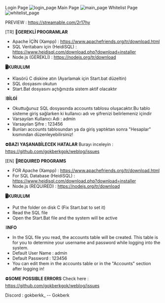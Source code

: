 
Login Page
![login_page](https://github.com/gokberkgok/weblog/assets/67126609/861130bf-e1db-4912-b21a-d72640680335)
Main Page
![main_page](https://github.com/gokberkgok/weblog/assets/67126609/430fc220-3bef-4adf-9cb6-b1d50785b5cb)
Whitelist Page
![whitelist_page](https://github.com/gokberkgok/weblog/assets/67126609/b20d511b-191d-4788-8b4c-c7550cd04f61)

PREVIEW : https://streamable.com/2r17hy

[TR]
🚀**GEREKLİ PROGRAMLAR**
- Apache İÇİN (Xampp) : https://www.apachefriends.org/tr/download.html
- SQL Veritabanı için (HeidiSQL) : https://www.heidisql.com/download.php?download=installer
- Node.js (GEREKLİ) : https://nodejs.org/tr/download

**🖥️KURULUM**
- Klasörü C diskine atın (Ayarlamak için Start.bat düzeltin)
- SQL dosyasını okutun
- Start.Bat dosyasını açtığınızda sistem aktif olacaktır

❕**BİLGİ**
- Okuttuğunuz SQL dosyasında accounts tablosu oluşacaktır.Bu tablo sisteme giriş sağlarken ki kullanıcı adı ve şifrenizi belirlemeniz içindir
- Varsayılan Kullanıcı Adı : admin
- Varsayılan Şifre : 123456
- Bunları accounts tablosundan ya da giriş yaptıktan sonra "Hesaplar" kısmından düzenleyebilirsiniz!

⛔️**BAZI YAŞANABİLECEK HATALAR**
Burayı inceleyin : https://github.com/gokberkgok/weblog/issues

[EN]
🚀**REQUIRED PROGRAMS**
- FOR Apache (Xampp) : https://www.apachefriends.org/tr/download.html
- For SQL Database (HeidiSQL) : https://www.heidisql.com/download.php?download=installer
- Node.js (REQUIRED) : https://nodejs.org/tr/download

**🖥️KURULUM**
- Put the folder on disk C (Fix Start.bat to set it)
- Read the SQL file
- Open the Start.Bat file and the system will be active

❕**INFO**
- In the SQL file you read, the accounts table will be created. This table is for you to determine your username and password while logging into the system.
- Default User Name : admin
- Default Password : 123456
- You can edit them in the accounts table or in the "Accounts" section after logging in!

⛔️**SOME POSSIBLE ERRORS**
Check here : https://github.com/gokberkgok/weblog/issues

Discord : gokberkk_ 
-- Gokberk
